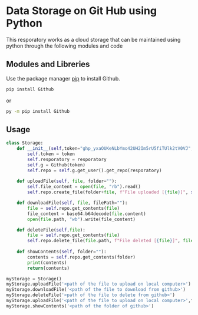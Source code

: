 # Data Storage on Git Hub using Python 

This resporatory works as a cloud storage that can be maintained using python through the following modules and code

## Modules and Libreries

Use the package manager [pip](https://pip.pypa.io/en/stable/) to install Github.

```bash
pip install Github
```
or 
```bash
py -m pip install Github
```
## Usage

```python
class Storage:
    def __init__(self,token="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",resporatory="CSC-Ghoghara"):
        self.token = token
        self.resporatory = resporatory
        self.g = Github(token)
        self.repo = self.g.get_user().get_repo(resporatory)
        
    def uploadFile(self, file, folder=""):
        self.file_content = open(file, "rb").read()
        self.repo.create_file(folder+file, f"File uploaded [{file}]", self.file_content)

    def downloadFile(self, file, filePath=""):
        file = self.repo.get_contents(file)
        file_content = base64.b64decode(file.content)
        open(file.path, "wb").write(file_content)

    def deleteFile(self,file):
        file = self.repo.get_contents(file)
        self.repo.delete_file(file.path, f"File deleted [{file}]", file.sha)
        
    def showContents(self, folder=""):
        contents = self.repo.get_contents(folder)
        print(contents)
        return(contents)
```
```python
myStorage = Storage()
myStorage.uploadFile('<path of the file to upload on local computer>')
myStorage.downloadFile('<path of the file to download from github>')
myStorage.deleteFile('<path of the file to delete from github>')
myStorage.uploadFile('<path of the file to upload on local computer>',folder="<path of the folder on github>")
myStorage.showContents('<path of the folder of github>')
```


